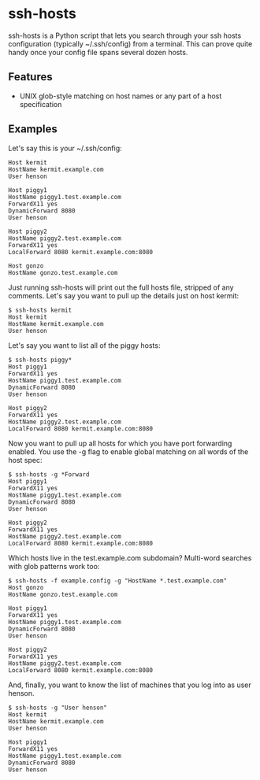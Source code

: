 ssh-hosts
=========

ssh-hosts is a Python script that lets you search through your ssh hosts configuration (typically ~/.ssh/config) from a terminal. This can prove quite handy once your config file spans several dozen hosts.

Features
--------

* UNIX glob-style matching on host names or any part of a host specification

Examples
--------

Let's say this is your ~/.ssh/config:

    Host kermit
    HostName kermit.example.com
    User henson
    
    Host piggy1
    HostName piggy1.test.example.com
    ForwardX11 yes
    DynamicForward 8080
    User henson
    
    Host piggy2
    HostName piggy2.test.example.com
    ForwardX11 yes
    LocalForward 8080 kermit.example.com:8080
    
    Host gonzo
    HostName gonzo.test.example.com

Just running ssh-hosts will print out the full hosts file, stripped of any comments. Let's say you want to pull up the details just on host kermit:

    $ ssh-hosts kermit
    Host kermit
    HostName kermit.example.com
    User henson

Let's say you want to list all of the piggy hosts:

    $ ssh-hosts piggy*
    Host piggy1
    ForwardX11 yes
    HostName piggy1.test.example.com
    DynamicForward 8080
    User henson
    
    Host piggy2
    ForwardX11 yes
    HostName piggy2.test.example.com
    LocalForward 8080 kermit.example.com:8080

Now you want to pull up all hosts for which you have port forwarding enabled. You use the -g flag to enable global matching on all words of the host spec:

    $ ssh-hosts -g *Forward
    Host piggy1
    ForwardX11 yes
    HostName piggy1.test.example.com
    DynamicForward 8080
    User henson
    
    Host piggy2
    ForwardX11 yes
    HostName piggy2.test.example.com
    LocalForward 8080 kermit.example.com:8080

Which hosts live in the test.example.com subdomain? Multi-word searches with glob patterns work too:

    $ ssh-hosts -f example.config -g "HostName *.test.example.com"
    Host gonzo
    HostName gonzo.test.example.com

    Host piggy1
    ForwardX11 yes
    HostName piggy1.test.example.com
    DynamicForward 8080
    User henson
    
    Host piggy2
    ForwardX11 yes
    HostName piggy2.test.example.com
    LocalForward 8080 kermit.example.com:8080

And, finally, you want to know the list of machines that you log into as user henson.

    $ ssh-hosts -g "User henson"
    Host kermit
    HostName kermit.example.com
    User henson
    
    Host piggy1
    ForwardX11 yes
    HostName piggy1.test.example.com
    DynamicForward 8080
    User henson
